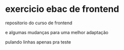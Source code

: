 # exercicio ebac de frontend
 repositorio do curso de frontend
 
 e algumas mudanças para uma melhor adaptação

 pulando linhas apenas pra teste

